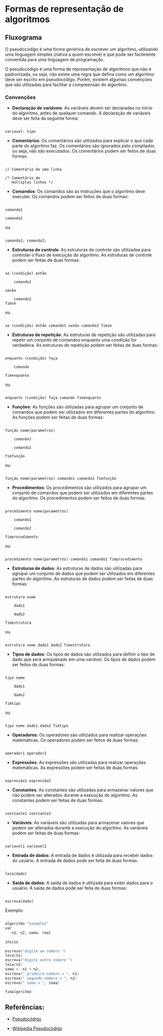 # Formas de representação de algoritmos

## Fluxograma

O pseudocódigo é uma forma genérica de escrever um algoritmo, utilizando uma linguagem simples (nativa a quem escreve) e que pode ser facilmente convertida para uma linguagem de programação.

O pseudocódigo é uma forma de representação de algoritmos que não é padronizada, ou seja, não existe uma regra que defina como um algoritmo deve ser escrito em pseudocódigo. Porém, existem algumas convenções que são utilizadas para facilitar a compreensão do algoritmo.

### Convenções

- **Declaração de variáveis**: As variáveis devem ser declaradas no início do algoritmo, antes de qualquer comando. A declaração de variáveis deve ser feita da seguinte forma:

``` pseudocode

variavel: tipo

```

- **Comentários**: Os comentários são utilizados para explicar o que cada parte do algoritmo faz. Os comentários são ignorados pelo compilador, ou seja, não são executados. Os comentários podem ser feitos de duas formas:

``` pseudocode

// Comentário de uma linha

/* Comentário de
   múltiplas linhas */

```

- **Comandos**: Os comandos são as instruções que o algoritmo deve executar. Os comandos podem ser feitos de duas formas:

``` pseudocode

comando1

comando2

```

ou

``` pseudocode

comando1; comando2;

```

- **Estruturas de controle**: As estruturas de controle são utilizadas para controlar o fluxo de execução do algoritmo. As estruturas de controle podem ser feitas de duas formas:

``` pseudocode

se (condição) então

    comando1

senão
    
    comando2
fimse

```

ou

``` pseudocode

se (condição) então comando1 senão comando2 fimse

```

- **Estruturas de repetição**: As estruturas de repetição são utilizadas para repetir um conjunto de comandos enquanto uma condição for verdadeira. As estruturas de repetição podem ser feitas de duas formas:

``` pseudocode

enquanto (condição) faça

    comando

fimenquanto

```

ou

``` pseudocode

enquanto (condição) faça comando fimenquanto

```

- **Funções**: As funções são utilizadas para agrupar um conjunto de comandos que podem ser utilizados em diferentes partes do algoritmo. As funções podem ser feitas de duas formas:

``` pseudocode

função nome(parametros)

    comando1

    comando2

fimfunção

```

ou

``` pseudocode

função nome(parametros) comando1 comando2 fimfunção

```

- **Procedimentos**: Os procedimentos são utilizados para agrupar um conjunto de comandos que podem ser utilizados em diferentes partes do algoritmo. Os procedimentos podem ser feitos de duas formas:

``` pseudocode

procedimento nome(parametros)

    comando1

    comando2

fimprocedimento

```

ou

``` pseudocode

procedimento nome(parametros) comando1 comando2 fimprocedimento

```

- **Estruturas de dados**: As estruturas de dados são utilizadas para agrupar um conjunto de dados que podem ser utilizados em diferentes partes do algoritmo. As estruturas de dados podem ser feitas de duas formas:

``` pseudocode

estrutura nome

    dado1

    dado2

fimestrutura

```

ou

``` pseudocode

estrutura nome dado1 dado2 fimestrutura

```

- **Tipos de dados**: Os tipos de dados são utilizados para definir o tipo de dado que será armazenado em uma variável. Os tipos de dados podem ser feitos de duas formas:

``` pseudocode

tipo nome

    dado1

    dado2

fimtipo

```

ou

``` pseudocode

tipo nome dado1 dado2 fimtipo

```

- **Operadores**: Os operadores são utilizados para realizar operações matemáticas. Os operadores podem ser feitos de duas formas:

``` pseudocode

operador1 operador2

```

- **Expressões**: As expressões são utilizadas para realizar operações matemáticas. As expressões podem ser feitas de duas formas:

``` pseudocode

expressão1 expressão2

```

- **Constantes**: As constantes são utilizadas para armazenar valores que não podem ser alterados durante a execução do algoritmo. As constantes podem ser feitas de duas formas:

``` pseudocode

constante1 constante2

```

- **Variáveis**: As variáveis são utilizadas para armazenar valores que podem ser alterados durante a execução do algoritmo. As variáveis podem ser feitas de duas formas:

``` pseudocode

variavel1 variavel2

```

- **Entrada de dados**: A entrada de dados é utilizada para receber dados do usuário. A entrada de dados pode ser feita de duas formas:

``` pseudocode

leia(dado)

```

- **Saída de dados**: A saída de dados é utilizada para exibir dados para o usuário. A saída de dados pode ser feita de duas formas:

``` pseudocode

escreva(dado)

```

Exemplo:

``` c++

algoritmo "exemplo1"
var
   n1, n2, soma: real
 
inicio
 
escreva("digite um número ")
leia(n1)
escreva("digite outro número ")
leia(n2)
soma <- n1 + n2;
escreva(" primeiro número = ", n1)
escreva(" segundo número = ", n2)
escreva(" soma = ", soma)
 
fimalgoritmo

```

## Referências:

- [Pseudocódigo](https://embarcados.com.br/pseudocodigo/)

- [Wikipedia Pseudocódigo](https://pt.wikipedia.org/wiki/Pseudoc%C3%B3digo)